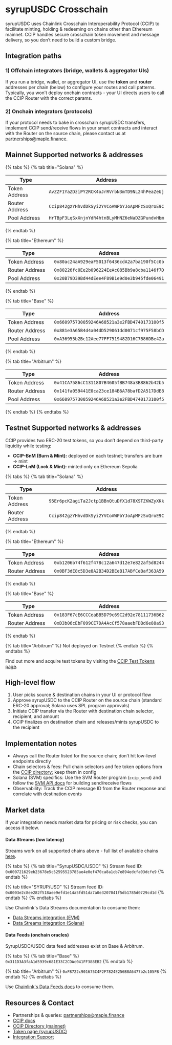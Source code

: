 # syrupUSDC Crosschain

syrupUSDC uses Chainlink Crosschain Interoperability Protocol (CCIP) to facilitate minting, holding & redeeming on chains other than Ethereum mainnet. CCIP handles secure crosschain token movement and message delivery, so you don’t need to build a custom bridge.

## Integration paths

### 1) Offchain integrators (bridge, wallets & aggregator UIs)

If you run a bridge, wallet, or aggregator UI, use the **token** and **router** addresses per chain (below) to configure your routes and call patterns. Typically, you won’t deploy onchain contracts - your UI directs users to call the CCIP Router with the correct params.&#x20;

### 2) Onchain integrators (protocols)

If your protocol needs to bake in crosschain syrupUSDC transfers, implement CCIP send/receive flows in your smart contracts and interact with the Router on the source chain, please contact us at [partnerships@maple.finance](mailto:partnerships@maple.finance).

## Mainnet Supported networks & addresses

{% tabs %}
{% tab title="Solana" %}
<table><thead><tr><th width="150.1875">Type</th><th>Address</th></tr></thead><tbody><tr><td>Token Address</td><td><code>AvZZF1YaZDziPY2RCK4oJrRVrbN3mTD9NL24hPeaZeUj</code></td></tr><tr><td>Router Address</td><td><code>Ccip842gzYHhvdDkSyi2YVCoAWPbYJoApMFzSxQroE9C</code></td></tr><tr><td>Pool Address</td><td><code>HrTBpF3LqSxXnjnYdR4htnBLyMHNZ6eNaDZGPundvHbm</code></td></tr></tbody></table>
{% endtab %}

{% tab title="Ethereum" %}
<table><thead><tr><th width="149.6015625">Type</th><th>Address</th></tr></thead><tbody><tr><td>Token Address</td><td><code>0x80ac24aA929eaF5013f6436cdA2a7ba190f5Cc0b</code></td></tr><tr><td>Router Address</td><td><code>0x80226fc0Ee2b096224EeAc085Bb9a8cba1146f7D</code></td></tr><tr><td>Pool Address</td><td><code>0x20B79D39Bd44dEee4F89B1e9d0e3b945fde06491</code></td></tr></tbody></table>
{% endtab %}

{% tab title="Base" %}
<table><thead><tr><th width="149.5078125">Type</th><th>Address</th></tr></thead><tbody><tr><td>Token Address</td><td><code>0x660975730059246A68521a3e2FBD4740173100f5</code></td></tr><tr><td>Router Address</td><td><code>0x881e3A65B4d4a04dD529061dd0071cf975F58bCD</code></td></tr><tr><td>Pool Address</td><td><code>0xA36955b2Bc12Aee77FF7519482D16C7B86DBe42a</code></td></tr></tbody></table>
{% endtab %}

{% tab title="Arbitrum" %}
<table><thead><tr><th width="150.2421875">Type</th><th>Address</th></tr></thead><tbody><tr><td>Token Address</td><td><code>0x41CA7586cC1311807B4605fBB748a3B8862b42b5</code></td></tr><tr><td>Router Address</td><td><code>0x141fa059441E0ca23ce184B6A78bafD2A517DdE8</code></td></tr><tr><td>Pool Address</td><td><code>0x660975730059246A68521a3e2FBD4740173100f5</code></td></tr></tbody></table>
{% endtab %}
{% endtabs %}

## Testnet Supported networks & addresses

CCIP provides two ERC-20 test tokens, so you don’t depend on third-party liquidity while testing:

* **CCIP-BnM (Burn & Mint):** deployed on each testnet; transfers are burn → mint
* **CCIP-LnM (Lock & Mint):** minted only on Ethereum Sepolia

{% tabs %}
{% tab title="Solana" %}
<table><thead><tr><th width="150.453125">Type</th><th>Address</th></tr></thead><tbody><tr><td>Token Address</td><td><code>95Er6pcK2agiTa2Jctp1BBnQtuDfX1d78XSTZKWZyXKk</code></td></tr><tr><td>Router Address</td><td><code>Ccip842gzYHhvdDkSyi2YVCoAWPbYJoApMFzSxQroE9C</code></td></tr></tbody></table>
{% endtab %}

{% tab title="Ethereum" %}
<table><thead><tr><th width="149.71484375">Type</th><th>Address</th></tr></thead><tbody><tr><td>Token Address</td><td><code>0xb1206b74f612f478c12a647d12e7e822af5d8244</code></td></tr><tr><td>Router Address</td><td><code>0x0BF3dE8c5D3e8A2B34D2BEeB17ABfCeBaf363A59</code></td></tr></tbody></table>
{% endtab %}

{% tab title="Base" %}
<table><thead><tr><th width="150.140625">Type</th><th>Address</th></tr></thead><tbody><tr><td>Token Address</td><td><code>0x183F67cE6CCCeaBB5D79c69C2d92e78111736B62</code></td></tr><tr><td>Router Address</td><td><code>0xD3b06cEbF099CE7DA4AcCf578aaebFDBd6e88a93</code></td></tr></tbody></table>
{% endtab %}

{% tab title="Arbitrum" %}
Not deployed on Testnet
{% endtab %}
{% endtabs %}

Find out more and acquire test tokens by visiting the [CCIP Test Tokens page](https://docs.chain.link/ccip/test-tokens).

## High-level flow

1. User picks source & destination chains in your UI or protocol flow
2. Approve syrupUSDC to the CCIP Router on the source chain (standard ERC-20 approval; Solana uses SPL program approvals)
3. Initiate CCIP transfer via the Router with destination chain selector, recipient, and amount
4. CCIP finalizes on destination chain and releases/mints syrupUSDC to the recipient

## Implementation notes

* Always call the Router listed for the source chain; don’t hit low-level endpoints directly
* Chain selectors & fees: Pull chain selectors and fee token options from the [CCIP directory](https://docs.chain.link/ccip/directory/mainnet); keep them in config
* Solana (SVM) specifics: Use the SVM Router program (`ccip_send`) and follow the [SVM API docs](https://docs.chain.link/ccip/api-reference/svm/v1.6.0/router?utm_source=chatgpt.com) for building send/receive flows
* Observability: Track the CCIP message ID from the Router response and correlate with destination events

## Market data

If your integration needs market data for pricing or risk checks, you can access it below.

#### **Data Streams (low latency)**

Streams work on all supported chains above - full list of available chains [here](https://docs.chain.link/data-streams/crypto-streams?page=1\&testnetPage=1).

{% tabs %}
{% tab title="SyrupUSDC/USDC" %}
Stream feed ID: `0x000721629eb23678e5c52595523785ae4e0ef470ca8a1cb7e894edcfa03dcfe9`
{% endtab %}

{% tab title="SYRUP/USD" %}
Stream feed ID: `0x0003e2c8ee282f518aee9efd1e14a5fd51da7a0e3207041f5db1785d0729cd1d`
{% endtab %}
{% endtabs %}

Use Chainlink's Data Streams documentation to consume them:

* [Data Streams integration (EVM)](https://docs.chain.link/data-streams/tutorials/evm-onchain-report-verification)
* [Data Streams integration (Solana)](https://docs.chain.link/data-streams/tutorials/solana-onchain-report-verification)

#### **Data Feeds (onchain oracles)**

SyrupUSDC/USDC data feed addresses exist on Base & Arbitrum.&#x20;

{% tabs %}
{% tab title="Base" %}
`0x311D3A3faA1d5939c681E33C2CDAc041FF388EB2`
{% endtab %}

{% tab title="Arbitrum" %}
`0xF8722c901675C4F2F7824E256B8A6477b2c105FB`
{% endtab %}
{% endtabs %}

Use [Chainlink's Data Feeds docs](https://docs.chain.link/data-feeds/getting-started) to consume them.

## Resources & Contact

* Partnerships & queries: [partnerships@maple.finance](mailto:partnerships@maple.finance)
* [CCIP docs](https://docs.chain.link/ccip)
* [CCIP Directory (mainnet)](https://docs.chain.link/ccip/directory/mainnet)
* [Token page (syrupUSDC)](https://docs.chain.link/ccip/directory/mainnet/token/syrupUSDC)
* [Integration Support](https://chain.link/ccip-contact)

